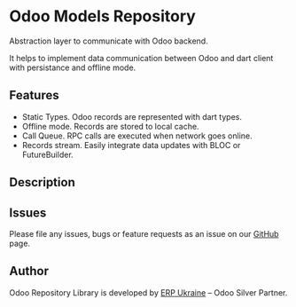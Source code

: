 # Odoo Models Repository

Abstraction layer to communicate with Odoo backend.

It helps to implement data communication between Odoo and dart client with persistance and offline mode.

## Features

- Static Types. Odoo records are represented with dart types.
- Offline mode. Records are stored to local cache.
- Call Queue. RPC calls are executed when network goes online.
- Records stream. Easily integrate data updates with BLOC or FutureBuilder.

## Description



## Issues

Please file any issues, bugs or feature requests as an issue on our [GitHub](https://github.com/ERP-Ukraine/odoo-repository-dart/issues) page.

## Author

Odoo Repository Library is developed by [ERP Ukraine](https://erp.co.ua) – Odoo Silver Partner.
